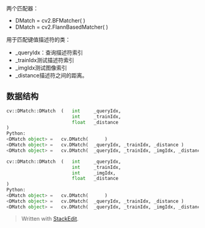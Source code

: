 两个匹配器：
- DMatch = cv2.BFMatcher( )
- DMatch = cv2.FlannBasedMatcher( )

用于匹配键值描述符的类：
- _queryIdx：查询描述符索引
- _trainIdx测试描述符索引
- _imgIdx测试图像索引
- _distance描述符之间的距离。
## 数据结构
```python
cv::DMatch::DMatch	(	int 	_queryIdx,
						int 	_trainIdx,
						float 	_distance 
)		
Python:
<DMatch object>	=	cv.DMatch(		)
<DMatch object>	=	cv.DMatch(	_queryIdx, _trainIdx, _distance	)
<DMatch object>	=	cv.DMatch(	_queryIdx, _trainIdx, _imgIdx, _distance	)

```
```python
cv::DMatch::DMatch	(	int 	_queryIdx,
						int 	_trainIdx,
						int 	_imgIdx,
						float 	_distance 
)		
Python:
<DMatch object>	=	cv.DMatch(		)
<DMatch object>	=	cv.DMatch(	_queryIdx, _trainIdx, _distance	)
<DMatch object>	=	cv.DMatch(	_queryIdx, _trainIdx, _imgIdx, _distance	)

```
> Written with [StackEdit](https://stackedit.io/).
<!--stackedit_data:
eyJoaXN0b3J5IjpbLTE5MzIwOTI3MDNdfQ==
-->